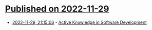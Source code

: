 # [Published on 2022-11-29](index.md)

* [2022-11-29, 21:15:06](https://lobste.rs/s/at52tk/active_knowledge_software_development) - [Active Knowledge in Software Development](https://stayrelevant.globant.com/en/technology/agile-delivery/active-knowledge-in-software-development/)
